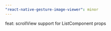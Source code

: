 ```yaml
---
"react-native-gesture-image-viewer": minor
---
```


feat: scrollView support for ListComponent props
